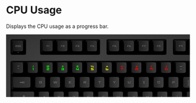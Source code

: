 # CPU Usage

Displays the CPU usage as a progress bar.

![CPU Monitor on a Das Keyboard Q](assets/image.png "Q CPU Monitor")
